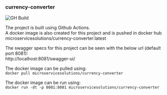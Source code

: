 ### currency-converter

![GH Build](https://img.shields.io/github/workflow/status/microservice-solutions/currency-converter/Java%20CI%20with%20Maven?label=GH%20Build)

The project is built using Github Actions.\
A docker image is also created for this project and is pushed in docker hub microservicesolutions/currency-converter:latest


The swagger specs for this project can be seen with the below url (default port 8081):\
http://localhost:8081/swagger-ui/


The docker image can be pulled using:\
`docker pull microservicesolutions/currency-converter`

The docker image can be run using:\
`docker run -dt -p 8081:8081 microservicesolutions/currency-converter`
